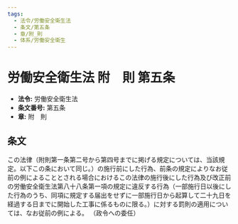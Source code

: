 ```yaml
---
tags:
  - 法令/労働安全衛生法
  - 条文/第五条
  - 章/附_則
  - 体系/労働安全衛生
---
```

# 労働安全衛生法 附　則 第五条

- **法令:** 労働安全衛生法
- **条文番号:** 第五条
- **章:** 附　則

## 条文
この法律（附則第一条第二号から第四号までに掲げる規定については、当該規定。以下この条において同じ。）の施行前にした行為、前条の規定によりなお従前の例によることとされる場合におけるこの法律の施行後にした行為及び改正前の労働安全衛生法第八十八条第一項の規定に違反する行為（一部施行日以後にした行為のうち、同項に規定する届出をせずに一部施行日から起算して二十九日を経過する日までに開始した工事に係るものに限る。）に対する罰則の適用については、なお従前の例による。
（政令への委任）

